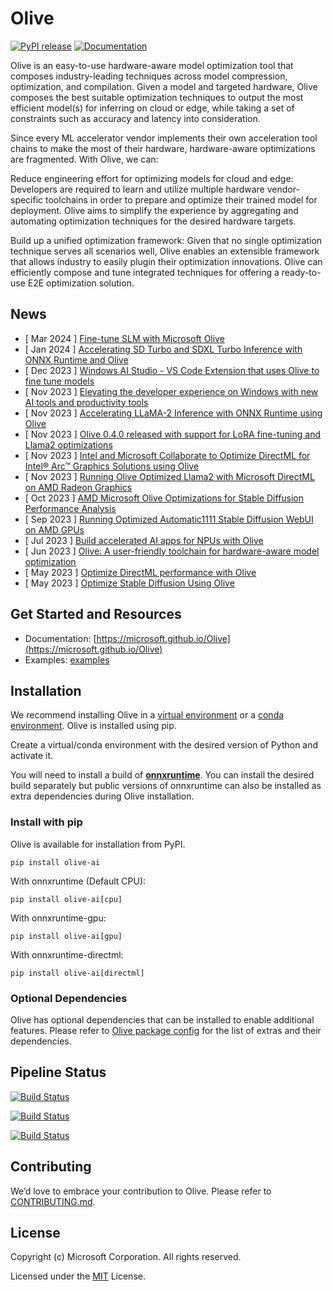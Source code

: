 # Olive
[![PyPI release](https://img.shields.io/pypi/v/olive-ai)](https://pypi.org/project/olive-ai/)
[![Documentation](https://img.shields.io/website/https/microsoft.github.io/Olive?down_color=red&down_message=offline&up_message=online)](https://microsoft.github.io/Olive/)

Olive is an easy-to-use hardware-aware model optimization tool that composes industry-leading techniques
across model compression, optimization, and compilation. Given a model and targeted hardware, Olive composes the best
suitable optimization techniques to output the most efficient model(s) for inferring on cloud or edge, while taking
a set of constraints such as accuracy and latency into consideration.

Since every ML accelerator vendor implements their own acceleration tool chains to make the most of their hardware, hardware-aware
optimizations are fragmented. With Olive, we can:

Reduce engineering effort for optimizing models for cloud and edge: Developers are required to learn and utilize
multiple hardware vendor-specific toolchains in order to prepare and optimize their trained model for deployment.
Olive aims to simplify the experience by aggregating and automating optimization techniques for the desired hardware
targets.

Build up a unified optimization framework: Given that no single optimization technique serves all scenarios well,
Olive enables an extensible framework that allows industry to easily plugin their optimization innovations.  Olive can
efficiently compose and tune integrated techniques for offering a ready-to-use E2E optimization solution.

## News
- [ Mar 2024 ] [Fine-tune SLM with Microsoft Olive](https://techcommunity.microsoft.com/t5/educator-developer-blog/journey-series-for-generative-ai-application-architecture-fine/ba-p/4080813)
- [ Jan 2024 ] [Accelerating SD Turbo and SDXL Turbo Inference with ONNX Runtime and Olive](https://huggingface.co/blog/sdxl_ort_inference)
- [ Dec 2023 ] [Windows AI Studio - VS Code Extension that uses Olive to fine tune models](https://marketplace.visualstudio.com/items?itemName=ms-windows-ai-studio.windows-ai-studio&ssr=false#overview)
- [ Nov 2023 ] [Elevating the developer experience on Windows with new AI tools and productivity tools](https://blogs.windows.com/windowsdeveloper/2023/11/15/elevating-the-developer-experience-on-windows-with-new-ai-tools-and-productivity-tools/)
- [ Nov 2023 ] [Accelerating LLaMA-2 Inference with ONNX Runtime using Olive](https://onnxruntime.ai/blogs/accelerating-llama-2)
- [ Nov 2023 ] [Olive 0.4.0 released with support for LoRA fine-tuning and Llama2 optimizations](https://github.com/microsoft/Olive/releases/tag/v0.4.0)
- [ Nov 2023 ] [Intel and Microsoft Collaborate to Optimize DirectML for Intel® Arc™ Graphics Solutions using Olive](https://community.intel.com/t5/Blogs/Tech-Innovation/Artificial-Intelligence-AI/Intel-and-Microsoft-Collaborate-to-Optimize-DirectML-for-Intel/post/1542055)
- [ Nov 2023 ] [Running Olive Optimized Llama2 with Microsoft DirectML on AMD Radeon Graphics](https://community.amd.com/t5/ai/how-to-running-optimized-llama2-with-microsoft-directml-on-amd/ba-p/645190)
- [ Oct 2023 ] [AMD Microsoft Olive Optimizations for Stable Diffusion Performance Analysis](https://www.pugetsystems.com/labs/articles/amd-microsoft-olive-optimizations-for-stable-diffusion-performance-analysis/)
- [ Sep 2023 ] [Running Optimized Automatic1111 Stable Diffusion WebUI on AMD GPUs](https://community.amd.com/t5/ai/updated-how-to-running-optimized-automatic1111-stable-diffusion/ba-p/630252)
- [ Jul 2023 ] [Build accelerated AI apps for NPUs with Olive](https://www.infoworld.com/article/3701452/build-accelerated-ai-apps-for-npus-with-olive.html)
- [ Jun 2023 ] [Olive: A user-friendly toolchain for hardware-aware model optimization](https://cloudblogs.microsoft.com/opensource/2023/06/26/olive-a-user-friendly-toolchain-for-hardware-aware-model-optimization/)
- [ May 2023 ] [Optimize DirectML performance with Olive](https://devblogs.microsoft.com/directx/optimize-directml-performance-with-olive/)
- [ May 2023 ] [Optimize Stable Diffusion Using Olive](https://devblogs.microsoft.com/directx/dml-stable-diffusion/)

## Get Started and Resources
- Documentation: [https://microsoft.github.io/Olive](https://microsoft.github.io/Olive)
- Examples: [examples](./examples)

## Installation
We recommend installing Olive in a [virtual environment](https://docs.python.org/3/library/venv.html) or a
[conda environment](https://conda.io/projects/conda/en/latest/user-guide/tasks/manage-environments.html). Olive is installed using
pip.

Create a virtual/conda environment with the desired version of Python and activate it.

You will need to install a build of [**onnxruntime**](https://onnxruntime.ai). You can install the desired build separately but
public versions of onnxruntime can also be installed as extra dependencies during Olive installation.

### Install with pip
Olive is available for installation from PyPI.
```
pip install olive-ai
```
With onnxruntime (Default CPU):
```
pip install olive-ai[cpu]
```
With onnxruntime-gpu:
```
pip install olive-ai[gpu]
```
With onnxruntime-directml:
```
pip install olive-ai[directml]
```

### Optional Dependencies
Olive has optional dependencies that can be installed to enable additional features. Please refer to
[Olive package config](./olive/olive_config.json) for the list of extras and their dependencies.

## Pipeline Status

[![Build Status](https://dev.azure.com/aiinfra/PublicPackages/_apis/build/status%2FOlive%20CI?label=Olive-CI)](https://dev.azure.com/aiinfra/PublicPackages/_build/latest?definitionId=1240)

[![Build Status](https://dev.azure.com/aiinfra/PublicPackages/_apis/build/status%2FOlive-ORT-stable?label=Olive-ORT-stable)](https://aiinfra.visualstudio.com/PublicPackages/_build?definitionId=1281)

[![Build Status](https://dev.azure.com/aiinfra/PublicPackages/_apis/build/status%2FOlive-ORT-Nightly?label=Olive-ORT-Nightly)](https://dev.azure.com/aiinfra/PublicPackages/_build/latest?definitionId=1279)

## Contributing
We’d love to embrace your contribution to Olive. Please refer to [CONTRIBUTING.md](./CONTRIBUTING.md).


## License
Copyright (c) Microsoft Corporation. All rights reserved.

Licensed under the [MIT](./LICENSE) License.
